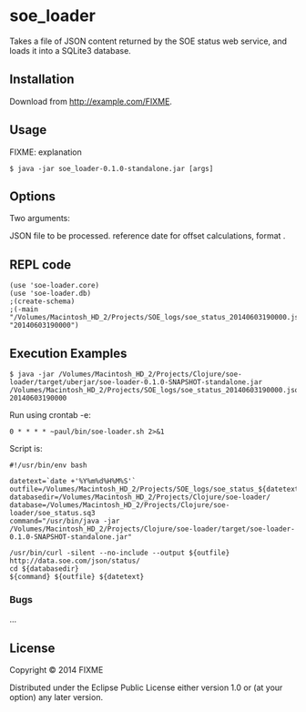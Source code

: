 # soe_loader

Takes a file of JSON content returned by the SOE status web service, and loads it into a SQLite3 database.

## Installation

Download from http://example.com/FIXME.

## Usage

FIXME: explanation

    $ java -jar soe_loader-0.1.0-standalone.jar [args]

## Options

Two arguments:

<file> JSON file to be processed.
<date> reference date for offset calculations, format <yyyyMMddHHmmss>.

## REPL code

```
(use 'soe-loader.core)
(use 'soe-loader.db)
;(create-schema)
;(-main "/Volumes/Macintosh_HD_2/Projects/SOE_logs/soe_status_20140603190000.json" "20140603190000")
```

## Execution Examples

    $ java -jar /Volumes/Macintosh_HD_2/Projects/Clojure/soe-loader/target/uberjar/soe-loader-0.1.0-SNAPSHOT-standalone.jar /Volumes/Macintosh_HD_2/Projects/SOE_logs/soe_status_20140603190000.json 20140603190000


Run using crontab -e:

    0 * * * * ~paul/bin/soe-loader.sh 2>&1

Script is:
```
#!/usr/bin/env bash

datetext=`date +'%Y%m%d%H%M%S'`
outfile=/Volumes/Macintosh_HD_2/Projects/SOE_logs/soe_status_${datetext}.json
databasedir=/Volumes/Macintosh_HD_2/Projects/Clojure/soe-loader/
database=/Volumes/Macintosh_HD_2/Projects/Clojure/soe-loader/soe_status.sq3
command="/usr/bin/java -jar /Volumes/Macintosh_HD_2/Projects/Clojure/soe-loader/target/soe-loader-0.1.0-SNAPSHOT-standalone.jar"

/usr/bin/curl -silent --no-include --output ${outfile} http://data.soe.com/json/status/
cd ${databasedir}
${command} ${outfile} ${datetext}
```

### Bugs

...


## License

Copyright © 2014 FIXME

Distributed under the Eclipse Public License either version 1.0 or (at
your option) any later version.


